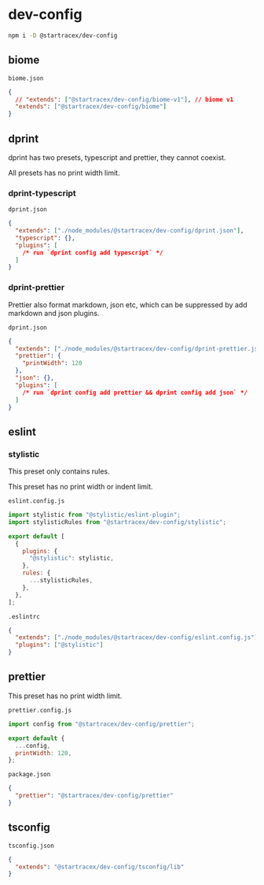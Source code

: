 # dev-config

```sh
npm i -D @startracex/dev-config
```

## biome

`biome.json`

```json
{
  // "extends": ["@startracex/dev-config/biome-v1"], // biome v1
  "extends": ["@startracex/dev-config/biome"]
}
```

## dprint

dprint has two presets, typescript and prettier, they cannot coexist.

All presets has no print width limit.

### dprint-typescript

`dprint.json`

```json
{
  "extends": ["./node_modules/@startracex/dev-config/dprint.json"],
  "typescript": {},
  "plugins": [
    /* run `dprint config add typescript` */
  ]
}
```

### dprint-prettier

Prettier also format markdown, json etc, which can be suppressed by add markdown and json plugins.

`dprint.json`

```json
{
  "extends": ["./node_modules/@startracex/dev-config/dprint-prettier.json"],
  "prettier": {
    "printWidth": 120
  },
  "json": {},
  "plugins": [
    /* run `dprint config add prettier && dprint config add json` */
  ]
}
```

## eslint

### stylistic

This preset only contains rules.

This preset has no print width or indent limit.

`eslint.config.js`

```js
import stylistic from "@stylistic/eslint-plugin";
import stylisticRules from "@startracex/dev-config/stylistic";

export default [
  {
    plugins: {
      "@stylistic": stylistic,
    },
    rules: {
      ...stylisticRules,
    },
  },
];
```

`.eslintrc`

```json
{
  "extends": ["./node_modules/@startracex/dev-config/eslint.config.js"],
  "plugins": ["@stylistic"]
}
```

## prettier

This preset has no print width limit.

`prettier.config.js`

```js
import config from "@startracex/dev-config/prettier";

export default {
  ...config,
  printWidth: 120,
};
```

`package.json`

```json
{
  "prettier": "@startracex/dev-config/prettier"
}
```

## tsconfig

`tsconfig.json`

```json
{
  "extends": "@startracex/dev-config/tsconfig/lib"
}
```
